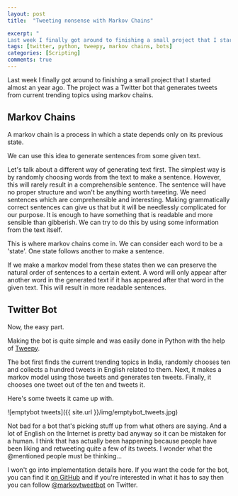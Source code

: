 ```yaml
---
layout: post
title:  "Tweeting nonsense with Markov Chains"

excerpt: "
Last week I finally got around to finishing a small project that I started almost an year ago. The project was a Twitter bot that generates tweets from current trending topics using markov chains."
tags: [twitter, python, tweepy, markov chains, bots]
categories: [Scripting]
comments: true
---
```


Last week I finally got around to finishing a small project that I started almost an year ago.
The project was a Twitter bot that generates tweets from current trending topics using markov chains.

## Markov Chains

A markov chain is a process in which a state depends only on its previous state.

We can use this idea to generate sentences from some given text.

Let's talk about a different way of generating text first.
The simplest way is by randomly choosing words from the text to make a sentence.
However, this will rarely result in a comprehensible sentence.
The sentence will have no proper structure and won't be anything worth tweeting.
We need sentences which are comprehensible and interesting.
Making grammatically correct sentences can give us that but it will be needlessly complicated for our purpose.
It is enough to have something that is readable and more sensible than gibberish.
We can try to do this by using some information from the text itself.

This is where markov chains come in.
We can consider each word to be a 'state'.
One state follows another to make a sentence.

If we make a markov model from these states then we can preserve the natural order of sentences to a certain extent.
A word will only appear after another word in the generated text if it has appeared after that word in the given text.
This will result in more readable sentences.

## Twitter Bot

Now, the easy part.

Making the bot is quite simple and was easily done in Python with the help of [Tweepy](http://www.tweepy.org/).

The bot first finds the current trending topics in India, randomly chooses ten and collects a hundred tweets in English related to them.
Next, it makes a markov model using those tweets and generates ten tweets.
Finally, it chooses one tweet out of the ten and tweets it.

Here's some tweets it came up with.

![emptybot tweets]({{ site.url }}/img/emptybot_tweets.jpg)

Not bad for a bot that's picking stuff up from what others are saying.
And a lot of English on the Internet is pretty bad anyway so it can be mistaken for a human.
I think that has actually been happening because people have been liking and retweeting quite a few of its tweets.
I wonder what the @mentioned people must be thinking...

I won't go into implementation details here.
If you want the code for the bot, you can find it [on GitHub](https://github.com/pbaisla/emptybot.git) and if you're interested in what it has to say then you can follow [@markovtweetbot](https://twitter.com/markovtweetbot) on Twitter.


